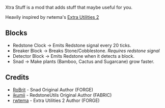 Xtra Stuff is a mod that adds stuff that maybe useful for you.

Heavily inspired by rwtema's [Extra Utilities 2](https://github.com/rwtema/Extra-Utilities-2-Source)

## Blocks
- Redstone Clock -> Emits Redstone signal every 20 ticks.
- Breaker Block -> Breaks Stone/Cobblestone. *Requires redstone signal*
- Detector Block -> Emits Redstone when it detects a block.
- Snad -> Make plants (Bamboo, Cactus and Sugarcane) grow faster.

## Credits

- [RoBrit](https://github.com/RoBrit/Snad) - Snad Original Author (FORGE)
- [ikumii](https://github.com/ikumii/RedstoneUtils) - RedstoneUtils Original Author (FABRIC)
- [rwtema](https://github.com/rwtema/Extra-Utilities-2-Source) - Extra Utilities 2 Author (FORGE)
